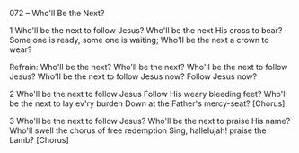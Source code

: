 072 – Who'll Be the Next?


1
Who'll be the next to follow Jesus?
Who'll be the next His cross to bear?
Some one is ready, some one is waiting;
Who'll be the next a crown to wear?

Refrain:
Who'll be the next?
Who'll be the next?
Who'll be the next to follow Jesus?
Who'll be the next to follow Jesus now?
Follow Jesus now?

2
Who'll be the next to follow Jesus
Follow His weary bleeding feet?
Who'll be the next to lay ev'ry burden
Down at the Father's mercy-seat?  [Chorus]

3
Who'll be the next to follow Jesus?
Who'll be the next to praise His name?
Who'll swell the chorus of free redemption
Sing, hallelujah!  praise the Lamb?  [Chorus]
